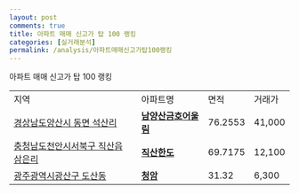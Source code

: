 ```yaml
---
layout: post
comments: true
title: 아파트 매매 신고가 탑 100 랭킹
categories: [실거래분석]
permalink: /analysis/아파트매매신고가탑100랭킹
---
```


아파트 매매 신고가 탑 100 랭킹

<table>
  <tr>
    <td>지역</td>
    <td>아파트명</td>
    <td>면적</td>
    <td>거래가</td>
  </tr>

  <tr>
    <td><a href="/apt/경상남도양산시동면 석산리">경상남도양산시 동면 석산리</a></td>
    <td style="font-weight: bold;"><a href="https://search.naver.com/search.naver?query=동면 석산리 남양산금호어울림">남양산금호어울림</a></td>
    <td>76.2553</td>
    <td>41,000</td>
  </tr>

  <tr>
    <td><a href="/apt/충청남도천안시서북구직산읍 삼은리">충청남도천안시서북구 직산읍 삼은리</a></td>
    <td style="font-weight: bold;"><a href="https://search.naver.com/search.naver?query=직산읍 삼은리 직산한도">직산한도</a></td>
    <td>69.7175</td>
    <td>12,100</td>
  </tr>

  <tr>
    <td><a href="/apt/광주광역시광산구도산동">광주광역시광산구 도산동</a></td>
    <td style="font-weight: bold;"><a href="https://search.naver.com/search.naver?query=도산동 청암">청암</a></td>
    <td>31.32</td>
    <td>6,300</td>
  </tr>

</table>
